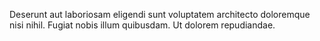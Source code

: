 Deserunt aut laboriosam eligendi sunt voluptatem architecto doloremque nisi nihil. Fugiat nobis illum quibusdam. Ut dolorem repudiandae.